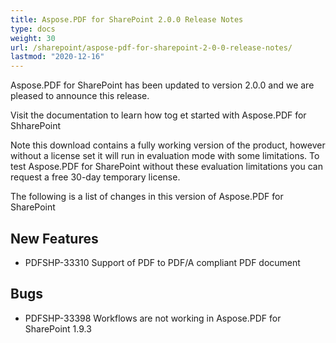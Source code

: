 ```yaml
---
title: Aspose.PDF for SharePoint 2.0.0 Release Notes
type: docs
weight: 30
url: /sharepoint/aspose-pdf-for-sharepoint-2-0-0-release-notes/
lastmod: "2020-12-16"
---
```


Aspose.PDF for SharePoint has been updated to version 2.0.0 and we are pleased to announce this release.

Visit the documentation to learn how tog et started with Aspose.PDF for ShharePoint

Note this download contains a fully working version of the product, however without a license set it will run in evaluation mode with some limitations. To test Aspose.PDF for SharePoint without these evaluation limitations you can request a free 30-day temporary license.

The following is a list of changes in this version of Aspose.PDF for SharePoint

## **New Features**
- PDFSHP-33310 Support of PDF to PDF/A compliant PDF document

## **Bugs**
- PDFSHP-33398 Workflows are not working in Aspose.PDF for SharePoint 1.9.3
